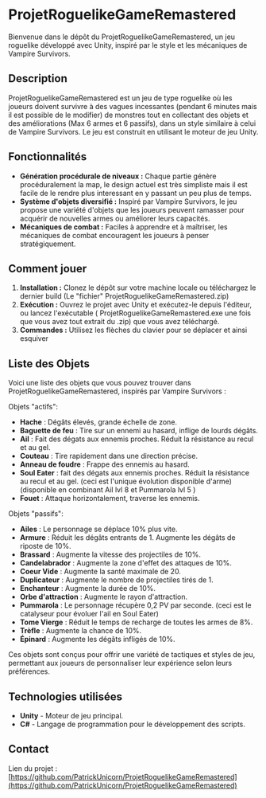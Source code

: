 # ProjetRoguelikeGameRemastered

Bienvenue dans le dépôt du ProjetRoguelikeGameRemastered, un jeu roguelike développé avec Unity, inspiré par le style et les mécaniques de Vampire Survivors.

## Description

ProjetRoguelikeGameRemastered est un jeu de type roguelike où les joueurs doivent survivre à des vagues incessantes (pendant 6 minutes mais il est possible de le modifier) de monstres tout en collectant des objets et des améliorations (Max 6 armes et 6 passifs), dans un style similaire à celui de Vampire Survivors. Le jeu est construit en utilisant le moteur de jeu Unity.

## Fonctionnalités

- **Génération procédurale de niveaux :** Chaque partie génère procéduralement la map, le design actuel est très simpliste mais il est facile de le rendre plus interessant en y passant un peu plus de temps.
- **Système d'objets diversifié :** Inspiré par Vampire Survivors, le jeu propose une variété d'objets que les joueurs peuvent ramasser pour acquérir de nouvelles armes ou améliorer leurs capacités.
- **Mécaniques de combat :** Faciles à apprendre et à maîtriser, les mécaniques de combat encouragent les joueurs à penser stratégiquement.

## Comment jouer

1. **Installation :** Clonez le dépôt sur votre machine locale ou téléchargez le dernier build (Le "fichier" ProjetRoguelikeGameRemastered.zip)
2. **Exécution :** Ouvrez le projet avec Unity et exécutez-le depuis l'éditeur, ou lancez l'exécutable ( ProjetRoguelikeGameRemastered.exe une fois que vous avez tout extrait du .zip) que vous avez téléchargé.
3. **Commandes :** Utilisez les flèches du clavier pour se déplacer et ainsi esquiver 

## Liste des Objets
Voici une liste des objets que vous pouvez trouver dans ProjetRoguelikeGameRemastered, inspirés par Vampire Survivors :

Objets "actifs":
  
- **Hache** : Dégâts élevés, grande échelle de zone.
- **Baguette de feu** : Tire sur un ennemi au hasard, inflige de lourds dégâts.
- **Ail** : Fait des dégats aux ennemis proches. Réduit la résistance au recul et au gel.
- **Couteau** : Tire rapidement dans une direction précise.
- **Anneau de foudre** : Frappe des ennemis au hasard.
- **Soul Eater** : fait des dégats aux ennemis proches. Réduit la résistance au recul et au gel. (ceci est l'unique évolution disponible d'arme) (disponible en combinant Ail lvl 8 et Pummarola lvl 5 )
- **Fouet** : Attaque horizontalement, traverse les ennemis.

Objets "passifs":
  
- **Ailes** : Le personnage se déplace 10% plus vite.
- **Armure** : Réduit les dégâts entrants de 1. Augmente les dégâts de riposte de 10%.
- **Brassard** : Augmente la vitesse des projectiles de 10%.
- **Candelabrador** : Augmente la zone d'effet des attaques de 10%.
- **Coeur Vide** : Augmente la santé maximale de 20.
- **Duplicateur** : Augmente le nombre de projectiles tirés de 1.
- **Enchanteur** : Augmente la durée de 10%.
- **Orbe d'attraction** : Augmente le rayon d'attraction.
- **Pummarola** : Le personnage récupère 0,2 PV par seconde. (ceci est le catalyseur pour évoluer l'ail en Soul Eater)
- **Tome Vierge** : Réduit le temps de recharge de toutes les armes de 8%.
- **Trèfle** : Augmente la chance de 10%.
- **Épinard** : Augmente les dégâts infligés de 10%. 

Ces objets sont conçus pour offrir une variété de tactiques et styles de jeu, permettant aux joueurs de personnaliser leur expérience selon leurs préférences.

## Technologies utilisées

- **Unity** - Moteur de jeu principal.
- **C#** - Langage de programmation pour le développement des scripts.

## Contact

Lien du projet : [https://github.com/PatrickUnicorn/ProjetRoguelikeGameRemastered](https://github.com/PatrickUnicorn/ProjetRoguelikeGameRemastered)
